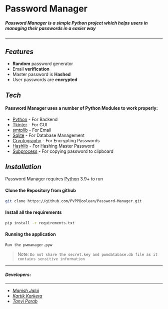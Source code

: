 # Password Manager
##### Password Manager is a simple Python project which helps users in managing their passwords in a easier way
---
## _Features_

- **Random** password generator
- Email **verification**
- Master password is **Hashed**
- User passwords are **encrypted**

## _Tech_

#### Password Manager uses a number of Python Modules to work properly:
- [Python](https://www.python.org/) - For Backend
- [Tkinter](https://docs.python.org/3/library/tkinter.html) - For GUI
- [smtplib](https://docs.python.org/3/library/smtplib.html) - For Email
- [Sqlite](https://docs.python.org/3/library/sqlite3.html) - For Database Management
- [Cryptography](https://cryptography.io/en/latest/) - For Encrypting Passwords
- [Hashlib](https://cryptography.io/en/latest/) - For Hashing Master Password
- [Subprocess](https://docs.python.org/3/library/subprocess.html) - For copying password to clipboard

## _Installation_

Password Manager requires [Python](https://www.python.org/) 3.9+ to run
 
#### Clone the Repository from github
 ```sh
git clone https://github.com/PVPPBoolean/Password-Manager.git
```

#### Install all the requirements
 ```sh
pip install -r requirements.txt
```
#### Running the application
```
Run the pwmanager.pyw
```

> Note: `Do not share the secret.key and pwmdatabase.db file as it contains sensitive information`
---
#### _Developers_:
---
- [_Manish Jalui_](https://github.com/manishjalui11)
- [_Kartik Karkera_](https://github.com/Kartik11082)
- [_Tanvi Parab_](https://github.com/Tanvi-18)
